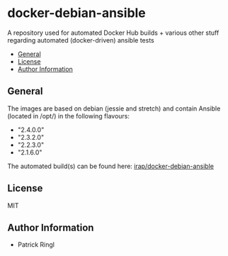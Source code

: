 # docker-debian-ansible

A repository used for automated Docker Hub builds + various other stuff regarding automated (docker-driven) ansible tests

<!-- toc -->

- [General](#general)
- [License](#license)
- [Author Information](#author-information)

<!-- tocstop -->

## General

The images are based on debian (jessie and stretch) and contain Ansible (located in /opt/) in the following flavours:
  - "2.4.0.0"
  - "2.3.2.0"
  - "2.2.3.0"
  - "2.1.6.0"

The automated build(s) can be found here: [irap/docker-debian-ansible](https://hub.docker.com/r/irap/docker-debian-ansible/)

## License

MIT

## Author Information

* Patrick Ringl

